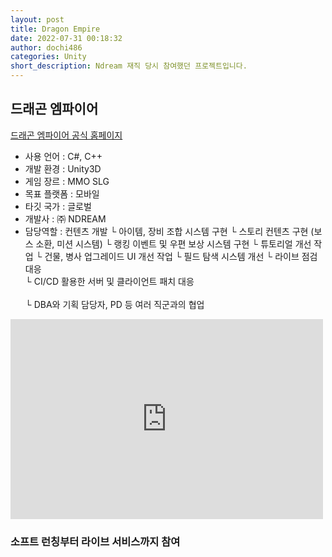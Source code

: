 ```yaml
---
layout: post
title: Dragon Empire
date: 2022-07-31 00:18:32
author: dochi486
categories: Unity
short_description: Ndream 재직 당시 참여했던 프로젝트입니다.
---
```


## 드래곤 엠파이어

[드래곤 엠파이어 공식 홈페이지](https://dragon.ndream.com/ko)
<br>

- 사용 언어 : C#, C++
- 개발 환경 : Unity3D
- 게임 장르 : MMO SLG
- 목표 플랫폼 : 모바일
- 타깃 국가 : 글로벌
- 개발사 : ㈜ NDREAM
- 담당역할 : 컨텐츠 개발
  └ 아이템, 장비 조합 시스템 구현
  └ 스토리 컨텐츠 구현 (보스 소환, 미션 시스템)
  └ 랭킹 이벤트 및 우편 보상 시스템 구현
  └ 튜토리얼 개선 작업
  └ 건물, 병사 업그레이드 UI 개선 작업
  └ 필드 탐색 시스템 개선
  └ 라이브 점검 대응
  <br>└ CI/CD 활용한 서버 및 클라이언트 패치 대응</br>
  <br>└ DBA와 기획 담당자, PD 등 여러 직군과의 협업</br>

<div class="youtube-container">
<iframe width="500" height="320" src="https://www.youtube.com/embed/KLtGmIDtQA0" title="[Dragon Siege] Siege Edition" frameborder="0" allow="accelerometer; autoplay; clipboard-write; encrypted-media; gyroscope; picture-in-picture; web-share" allowfullscreen></iframe>
<br>
</div>

### 소프트 런칭부터 라이브 서비스까지 참여
